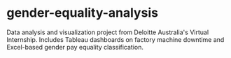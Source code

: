 # gender-equality-analysis
Data analysis and visualization project from Deloitte Australia's Virtual Internship. Includes Tableau dashboards on factory machine downtime and Excel-based gender pay equality classification.
